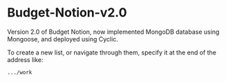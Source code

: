 # Budget-Notion-v2.0

Version 2.0 of Budget Notion, now implemented MongoDB database using Mongoose, and deployed using Cyclic.

To create a new list, or navigate through them, specify it at the end of the address like:

```
.../work
```
